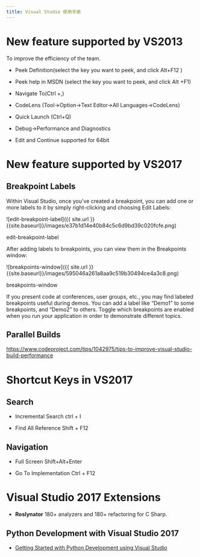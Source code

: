 ```yaml
---
title: Visual Studio 使用手册
---
```


New feature supported by VS2013
===============================

To improve the efficiency of the team.

- Peek Definition(select the key you want to peek, and click Alt+F12 )

- Peek help in MSDN (select the key you want to peek, and click Alt +F1)

- Navigate To(Ctrl +,)

- CodeLens (Tool-\>Option-\>Text Editor-\>All Languages-\>CodeLens)

- Quick Launch (Ctrl+Q)

- Debug-\>Performance and Diagnostics

- Edit and Continue supported for 64bit

New feature supported by VS2017
===============================

Breakpoint Labels
-----------------

Within Visual Studio, once you’ve created a breakpoint, you can add one or more
labels to it by simply right-clicking and choosing Edit Labels:

![edit-breakpoint-label]({{ site.url }}{{site.baseurl}}/images/e37b1d14e40b84c5c6d9bd39c020fcfe.png)

edit-breakpoint-label

After adding labels to breakpoints, you can view them in the Breakpoints window:

![breakpoints-window]({{ site.url }}{{site.baseurl}}/images/595046a261a8aa9c519b30494ce4a3c8.png)

breakpoints-window

If you present code at conferences, user groups, etc., you may find labeled
breakpoints useful during demos. You can add a label like “Demo1” to some
breakpoints, and “Demo2” to others. Toggle which breakpoints are enabled when
you run your application in order to demonstrate different topics.

Parallel Builds
---------------

https://www.codeproject.com/tips/1042975/tips-to-improve-visual-studio-build-performance

Shortcut Keys in VS2017
=======================

Search
------

- Incremental Search ctrl + I

- Find All Reference Shift + F12

Navigation
----------

- Full Screen Shift+Alt+Enter

- Go To Implementation Ctrl + F12

Visual Studio 2017 Extensions
=============================

- **Roslynator** 180+ analyzers and 180+ refactoring for C Sharp.

## Python Development with Visual Studio 2017

- [Getting Started with Python Development using Visual Studio](https://www.youtube.com/playlist?list=PLReL099Y5nRdLgGAdrb_YeTdEnd23s6Ff)
